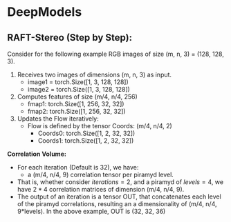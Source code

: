 # DeepModels

## RAFT-Stereo (Step by Step):

Consider for the following example RGB images of size (m, n, 3) = (128, 128, 3).

1. Receives two images of dimensions (m, n, 3) as input.
    *   image1 = torch.Size([1, 3, 128, 128])
    *   image2 = torch.Size([1, 3, 128, 128])
2. Computes features of size (m/4, n/4, 256)
    *   fmap1: torch.Size([1, 256, 32, 32])
    *   fmap2: torch.Size([1, 256, 32, 32])
3. Updates the Flow iteratively:
    *   Flow is defined by the tensor Coords: (m/4, n/4, 2)
        *   Coords0: torch.Size([1, 2, 32, 32])
        *   Coords1: torch.Size([1, 2, 32, 32])

**Correlation Volume:** <br>
*   For each iteration (Default is 32), we have:
    *   a (m/4, n/4, 9) correlation tensor per piramyd level.
*   That is, whether consider $iterations=2$, and a piramyd of $levels=4$, we have $2*4$ correlation matrices of dimension (m/4, n/4, 9).
*   The output of an iteration is a tensor OUT, that concatenates each level of the piramyd correlations, resulting an a dimensionality of (m/4, n/4, 9*levels). In the above example, OUT is (32, 32, 36)
